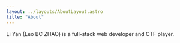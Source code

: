 ```yaml
---
layout: ../layouts/AboutLayout.astro
title: "About"
---
```


Li Yan (Leo BC ZHAO) is a full-stack web developer and CTF player.